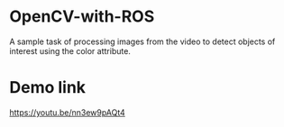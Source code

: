 # OpenCV-with-ROS
A sample task of processing images from the video to detect objects of interest using the color attribute.
# Demo link
https://youtu.be/nn3ew9pAQt4
